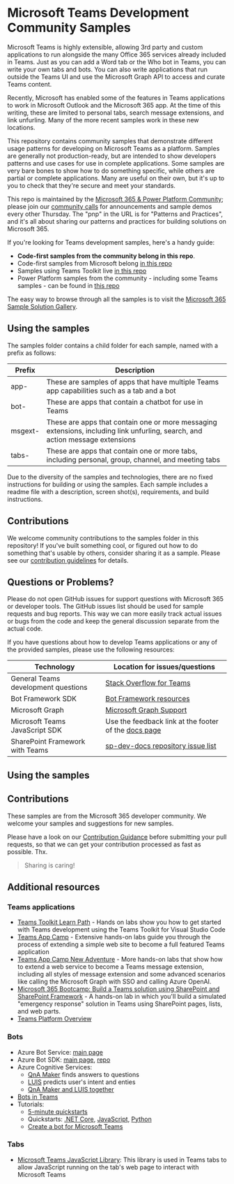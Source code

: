 # Microsoft Teams Development Community Samples

Microsoft Teams is highly extensible, allowing 3rd party and custom applications to run alongside the many Office 365 services already included in Teams. Just as you can add a Word tab or the Who bot in Teams, you can write your own tabs and bots. You can also write applications that run outside the Teams UI and use the Microsoft Graph API to access and curate Teams content.

Recently, Microsoft has enabled some of the features in Teams applications to work in Microsoft Outlook and the Microsoft 365 app. At the time of this writing, these are limited to personal tabs, search message extensions, and link unfurling. Many of the more recent samples work in these new locations.

This repository contains community samples that demonstrate different usage patterns for developing on Microsoft Teams as a platform. Samples are generally not production-ready, but are intended to show developers patterns and use cases for use in complete applications. Some samples are very bare bones to show how to do something specific, while others are partial or complete applications. Many are useful on their own, but it's up to you to check that they're secure and meet your standards.

This repo is maintained by the [Microsoft 365 & Power Platform Community](https://pnp.github.io/); please join our [community calls](https://pnp.github.io/#community) for announcements and sample demos every other Thursday. The "pnp" in the URL is for "Patterns and Practices", and it's all about sharing our patterns and practices for building solutions on Microsoft 365.

If you're looking for Teams development samples, here's a handy guide:

* **Code-first samples from the community belong in this repo**. 
* Code-first samples from Microsoft belong [in this repo](https://github.com/OfficeDev/Microsoft-Teams-Samples/tree/main)
* Samples using Teams Toolkit live [in this repo](https://github.com/officedev/teamsfx-samples)
* Power Platform samples from the community - including some Teams samples - can be found in [this repo](https://github.com/pnp/powerplatform-samples)

The easy way to browse through all the samples is to visit the [Microsoft 365 Sample Solution Gallery](https://adoption.microsoft.com/en-us/sample-solution-gallery/).

## Using the samples

The samples folder contains a child folder for each sample, named with a prefix as follows:

| Prefix | Description |
| --- | --- |
| app- | These are samples of apps that have multiple Teams app capabilities such as a tab and a bot |
| bot- | These are apps that contain a chatbot for use in Teams |
| msgext- | These are apps that contain one or more messaging extensions, including link unfurling, search, and action message extensions |
| tabs- | These are apps that contain one or more tabs, including personal, group, channel, and meeting tabs |

Due to the diversity of the samples and technologies, there are no fixed instructions for building or using the samples. Each sample includes a readme file with a description, screen shot(s), requirements, and build instructions.

## Contributions

We welcome community contributions to the samples folder in this repository! If you've built something cool, or figured out how to do something that's usable by others, consider sharing it as a sample. 
Please see our [contribution guidelines](./CONTRIBUTING.md) for details. 

## Questions or Problems?

Please do not open GitHub issues for  support questions with Microsoft 365 or developer tools. The GitHub issues list should be used for sample requests and bug reports. This way we can more easily track actual issues or bugs from the code and keep the general discussion separate from the actual code.

If you have questions about how to develop Teams applications or any of the provided samples, please use the following resources:

| Technology | Location for issues/questions |
| --- | --- |
| General Teams development questions | [Stack Overflow for Teams](https://appsource.microsoft.com/en-us/product/office/WA200000739) |
| Bot Framework SDK | [Bot Framework resources](https://docs.microsoft.com/en-us/azure/bot-service/bot-service-resources-links-help?view=azure-bot-service-4.0) |
| Microsoft Graph | [Microsoft Graph Support](https://developer.microsoft.com/en-us/graph/support)  |
| Microsoft Teams JavaScript SDK | Use the feedback link at the footer of the [docs page](https://docs.microsoft.com/en-us/javascript/api/overview/msteams-client?view=msteams-client-js-latest) |
| SharePoint Framework with Teams | [sp-dev-docs repository issue list](https://github.com/SharePoint/sp-dev-docs/issues) |

## Using the samples

## Contributions

These samples are from the Microsoft 365 developer community. We welcome your samples and suggestions for new samples. 

Please have a look on our [Contribution Guidance](./CONTRIBUTING.md) before submitting your pull requests, so that we can get your contribution processed as fast as possible. Thx.

> Sharing is caring!

## Additional resources

### Teams applications

* [Teams Toolkit Learn Path](https://learn-ttk) - Hands on labs show you how to get started with Teams development using the Teams Toolkit for Visual Studio Code
* [Teams App Camp](https://aka.ms/app-camp) - Extensive hands-on labs guide you through the process of extending a simple web site to become a full featured Teams application
* [Teams App Camp New Adventure](https://aka.ms/app-camp-new) - More hands-on labs that show how to extend a web service to become a Teams message extension, including all styles of message extension and some advanced scenarios like calling the Microsoft Graph with SSO and calling Azure OpenAI.
* [Microsoft 365 Bootcamp: Build a Teams solution using SharePoint and SharePoint Framework](https://github.com/OfficeDev/M365Bootcamp-TeamsEmergencyResponse) - A hands-on lab in which you'll build a simulated "emergency response" solution in Teams using SharePoint pages, lists, and web parts.
* [Teams Platform Overview](https://docs.microsoft.com/en-us/microsoftteams/platform/overview)

### Bots

* Azure Bot Service: [main page](https://azure.microsoft.com/en-us/services/bot-service/)
* Azure Bot SDK: [main page](https://dev.botframework.com/), [repo](https://github.com/microsoft/botframework-sdk)
* Azure Cognitive Services:
    * [QnA Maker](https://www.qnamaker.ai/) finds answers to questions
    * [LUIS](https://www.luis.ai)  predicts user's intent and enties
    * [QnA Maker and LUIS together](https://docs.microsoft.com/en-us/azure/cognitive-services/qnamaker/tutorials/integrate-qnamaker-luis)
* [Bots in Teams](https://docs.microsoft.com/en-us/microsoftteams/platform/bots/what-are-bots)
* Tutorials: 
    * [5-minute quickstarts](https://docs.microsoft.com/en-us/azure/bot-service/?view=azure-bot-service-4.0#5-minute-quickstarts)
    * Quickstarts: [.NET Core](https://github.com/microsoft/BotBuilder-Samples/tree/main/samples/csharp_dotnetcore/57.teams-conversation-bot), [JavaScript](https://github.com/microsoft/BotBuilder-Samples/tree/main/samples/javascript_nodejs/57.teams-conversation-bot), [Python](https://github.com/microsoft/BotBuilder-Samples/tree/main/samples/python/57.teams-conversation-bot)
    * [Create a bot for Microsoft Teams](https://docs.microsoft.com/en-us/microsoftteams/platform/bots/how-to/create-a-bot-for-teams)

### Tabs

* [Microsoft Teams JavaScript Library](https://github.com/OfficeDev/BotBuilder-MicrosoftTeams): This library is used in Teams tabs to allow JavaScript running on the tab's web page to interact with Microsoft Teams
